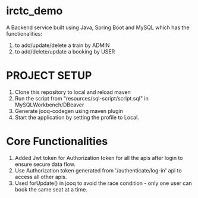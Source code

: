 # irctc_demo
A Backend service built using Java, Spring Boot and MySQL which has the functionalities:
1. to add/update/delete a train by ADMIN
2. to add/delete/update a booking by USER

# PROJECT SETUP
1. Clone this repository to local and reload maven
2. Run the script from "resources/sql-script/script.sql" in MySQLWorkbench/DBeaver
3. Generate jooq-codegen using maven plugin
4. Start the application by setting the profile to Local.

# Core Functionalities
1. Added Jwt token for Authorization token for all the apis after login to ensure secure data flow.
2. Use Authorization token generated from '/authenticate/log-in' api to access all other apis.
3. Used forUpdate() in jooq to avoid the race condition - only one user can book the same seat at a time.


